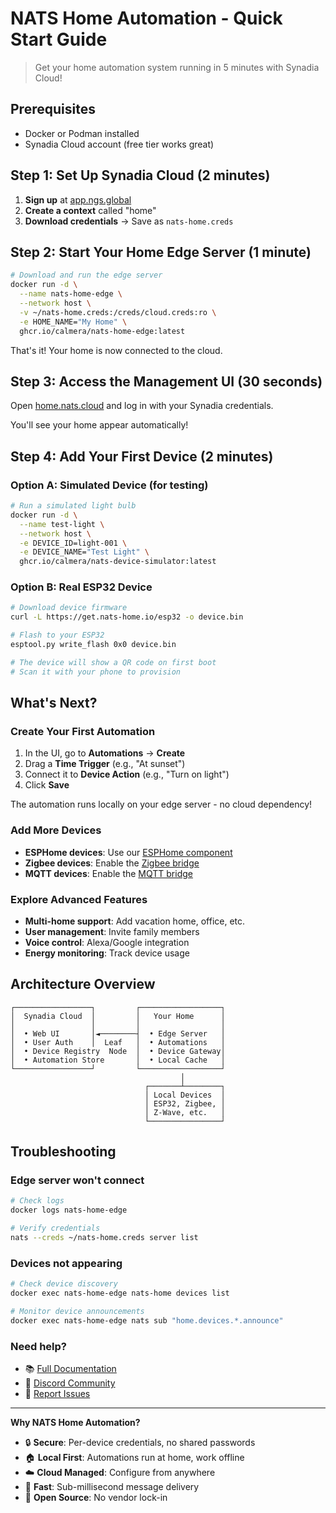 # NATS Home Automation - Quick Start Guide

> Get your home automation system running in 5 minutes with Synadia Cloud!

## Prerequisites

- Docker or Podman installed
- Synadia Cloud account (free tier works great)

## Step 1: Set Up Synadia Cloud (2 minutes)

1. **Sign up** at [app.ngs.global](https://app.ngs.global)
2. **Create a context** called "home"
3. **Download credentials** → Save as `nats-home.creds`

## Step 2: Start Your Home Edge Server (1 minute)

```bash
# Download and run the edge server
docker run -d \
  --name nats-home-edge \
  --network host \
  -v ~/nats-home.creds:/creds/cloud.creds:ro \
  -e HOME_NAME="My Home" \
  ghcr.io/calmera/nats-home-edge:latest
```

That's it! Your home is now connected to the cloud.

## Step 3: Access the Management UI (30 seconds)

Open [home.nats.cloud](https://home.nats.cloud) and log in with your Synadia credentials.

You'll see your home appear automatically!

## Step 4: Add Your First Device (2 minutes)

### Option A: Simulated Device (for testing)
```bash
# Run a simulated light bulb
docker run -d \
  --name test-light \
  --network host \
  -e DEVICE_ID=light-001 \
  -e DEVICE_NAME="Test Light" \
  ghcr.io/calmera/nats-device-simulator:latest
```

### Option B: Real ESP32 Device
```bash
# Download device firmware
curl -L https://get.nats-home.io/esp32 -o device.bin

# Flash to your ESP32
esptool.py write_flash 0x0 device.bin

# The device will show a QR code on first boot
# Scan it with your phone to provision
```

## What's Next?

### Create Your First Automation

1. In the UI, go to **Automations** → **Create**
2. Drag a **Time Trigger** (e.g., "At sunset")
3. Connect it to **Device Action** (e.g., "Turn on light")
4. Click **Save**

The automation runs locally on your edge server - no cloud dependency!

### Add More Devices

- **ESPHome devices**: Use our [ESPHome component](docs/devices/esphome.md)
- **Zigbee devices**: Enable the [Zigbee bridge](docs/devices/zigbee.md)
- **MQTT devices**: Enable the [MQTT bridge](docs/devices/mqtt.md)

### Explore Advanced Features

- **Multi-home support**: Add vacation home, office, etc.
- **User management**: Invite family members
- **Voice control**: Alexa/Google integration
- **Energy monitoring**: Track device usage

## Architecture Overview

```
┌─────────────────┐         ┌──────────────────┐
│  Synadia Cloud  │         │   Your Home      │
│                 │         │                  │
│  • Web UI       │◄────────┤  • Edge Server   │
│  • User Auth    │  Leaf   │  • Automations   │
│  • Device Registry  Node  │  • Device Gateway│
│  • Automation Store       │  • Local Cache   │
└─────────────────┘         └──────────────────┘
                                      │
                              ┌───────┴────────┐
                              │ Local Devices  │
                              │ ESP32, Zigbee, │
                              │ Z-Wave, etc.   │
                              └────────────────┘
```

## Troubleshooting

### Edge server won't connect
```bash
# Check logs
docker logs nats-home-edge

# Verify credentials
nats --creds ~/nats-home.creds server list
```

### Devices not appearing
```bash
# Check device discovery
docker exec nats-home-edge nats-home devices list

# Monitor device announcements
docker exec nats-home-edge nats sub "home.devices.*.announce"
```

### Need help?
- 📚 [Full Documentation](https://docs.nats-home.io)
- 💬 [Discord Community](https://discord.gg/nats-home)
- 🐛 [Report Issues](https://github.com/calmera/nats-home-automation/issues)

---

**Why NATS Home Automation?**
- 🔒 **Secure**: Per-device credentials, no shared passwords
- 🏠 **Local First**: Automations run at home, work offline
- ☁️ **Cloud Managed**: Configure from anywhere
- 🚀 **Fast**: Sub-millisecond message delivery
- 🔧 **Open Source**: No vendor lock-in